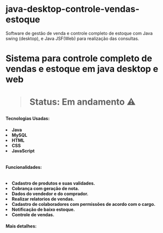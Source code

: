 # java-desktop-controle-vendas-estoque
Software de gestão de venda e controle completo de estoque com Java swing (desktop), e Java JSF(Web) para realização das consultas.

<h1>Sistema para controle completo de vendas e estoque em java desktop e web<h1/>

> Status: Em andamento ⚠

<h4>Tecnologias Usadas: <h4/>

<table>
<li>Java 
<li>MySQL
<li>HTML
<li>CSS
<li>JavaScript
<table/>

<h4>Funcionalidades: <h4/>
<table>
<li>Cadastro de produtos e suas validades.
<li>Cobrança com geração de nota.
<li>Dados do vendedor e do comprador.
<li>Realizar relatorios de vendas.
<li>Cadastro de colaboradores com permissões de acordo com o cargo.
<li>Notificação de baixo estoque.
<li>Controle de vendas.

<h4>Mais detalhes: <h4/>

<table/>
